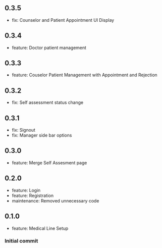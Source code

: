 ## 0.3.5

- fix: Counselor and Patient Appointment UI Display

## 0.3.4

- feature: Doctor patient management

## 0.3.3

- feature: Couselor Patient Management with Appointment and Rejection

## 0.3.2

- fix: Self assessment status change

## 0.3.1

- fix: Signout
- fix: Manager side bar options

## 0.3.0

- feature: Merge Self Assesment page

## 0.2.0

- feature: Login
- feature: Registration
- maintenance: Removed unnecessary code
## 0.1.0

- feature: Medical Line Setup

### Initial commit
